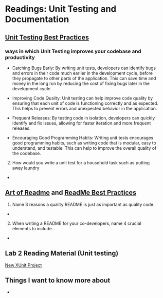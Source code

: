 # Readings: Unit Testing and Documentation

## [Unit Testing Best Practices](https://stackify.com/unit-testing-basics-best-practices/)

 ### ways in which Unit Testing improves your codebase and productivity

- Catching Bugs Early: By writing unit tests, developers can identify bugs and errors in their code much earlier in the development cycle, before they propagate to other parts of the application. This can save time and money in the long run by reducing the cost of fixing bugs later in the development cycle.

- Improving Code Quality: Unit testing can help improve code quality by ensuring that each unit of code is functioning correctly and as expected. This helps to prevent errors and unexpected behavior in the application.

- Frequent Releases: By testing code in isolation, developers can quickly identify and fix issues, allowing for faster iteration and more frequent releases.

- Encouraging Good Programming Habits: Writing unit tests encourages good programming habits, such as writing code that is modular, easy to understand, and testable. This can help to improve the overall quality of the codebase.

2. How would you write a unit test for a household task such as putting away laundry
- 

## [Art of Readme](https://github.com/hackergrrl/art-of-readme) and [ReadMe Best Practices](https://github.com/jehna/readme-best-practices)

1. Name 3 reasons a quality README is just as important as quality code.
- 

2. When writing a README for your co-developers, name 4 crucial elements to include.
- 

## Lab 2 Reading Material (Unit testing)
[New XUnit Project](https://xunit.net/docs/getting-started/netcore/visual-studio)

## Things I want to know more about
- 